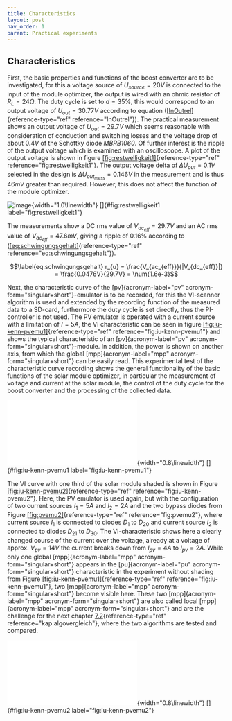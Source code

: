 ```yaml
---
title: Characteristics
layout: post
nav_order: 1
parent: Practical experiments
---
```


## Characteristics

First, the basic properties and functions of the boost converter are to
be investigated, for this a voltage source of $U_{source}=20V$ is
connected to the input of the module optimizer, the output is wired with
an ohmic resistor of $R_{L} = 24 \Omega$. The duty cycle is set to
$d=35\%$, this would correspond to an output voltage of $U_{out}=30.77V$
according to equation ([\[InOutrel\]](#InOutrel){reference-type="ref"
reference="InOutrel"}). The practical measurement shows an output
voltage of $U_{out}=29.7V$ which seems reasonable with consideration of
conduction and switching losses and the voltage drop of about $0.4V$ of
the Schottky diode *MBRB1060*. Of further interest is the ripple of the
output voltage which is examined with an oscilloscope. A plot of the
output voltage is shown in figure
[\[fig:restwelligkeit1\]](#fig:restwelligkeit1){reference-type="ref"
reference="fig:restwelligkeit1"}. The output voltage delta of
$\Delta U_{out}= 0.1V$ selected in the design is
$\Delta U_{out_{mess}}=0.146V$ in the measurement and is thus $46mV$
greater than required. However, this does not affect the function of the
module optimizer.

![image](import/restwelligkeit1.png){width="1.0\\linewidth"}
[]{#fig:restwelligkeit1 label="fig:restwelligkeit1"}

The measurements show a DC rms value of $V_{dc_{eff}}=29.7V$ and an AC
rms value of $V_{ac_{eff}}=47.6mV$, giving a ripple of $0.16\%$
according to
([\[eq:schwingungsgehalt\]](#eq:schwingungsgehalt){reference-type="ref"
reference="eq:schwingungsgehalt"}).

$$\label{eq:schwingungsgehalt}
r_{u} = \frac{V_{ac_{eff}}}{|V_{dc_{eff}}|} = \frac{0.0476V}{29.7V} = \num{1.6e-3}$$

Next, the characteristic curve of the [pv]{acronym-label="pv"
acronym-form="singular+short"}-emulator is to be recorded, for this the
VI-scanner algorithm is used and extended by the recording function of
the measured data to a SD-card, furthermore the duty cycle is set
directly, thus the PI-controller is not used. The PV emulator is
operated with a current source with a limitation of $I=5A$, the VI
characteristic can be seen in figure
[\[fig:iu-kenn-pvemu1\]](#fig:iu-kenn-pvemu1){reference-type="ref"
reference="fig:iu-kenn-pvemu1"} and shows the typical characteristic of
an [pv]{acronym-label="pv" acronym-form="singular+short"}-module. In
addition, the power is shown on another axis, from which the global
[mpp]{acronym-label="mpp" acronym-form="singular+short"} can be easily
read. This experimental test of the characteristic curve recording shows
the general functionality of the basic functions of the solar module
optimizer, in particular the measurement of voltage and current at the
solar module, the control of the duty cycle for the boost converter and
the processing of the collected data.

![image](import/pv-emu1.pdf){width="0.8\\linewidth"}
[]{#fig:iu-kenn-pvemu1 label="fig:iu-kenn-pvemu1"}

The VI curve with one third of the solar module shaded is shown in
Figure
[\[fig:iu-kenn-pvemu2\]](#fig:iu-kenn-pvemu2){reference-type="ref"
reference="fig:iu-kenn-pvemu2"}. Here, the PV emulator is used again,
but with the configuration of two current sources $I_{1}=5A$ and
$I_{2}=2A$ and the two bypass diodes from Figure
[\[fig:pvemu2\]](#fig:pvemu2){reference-type="ref"
reference="fig:pvemu2"}, where current source $I_{1}$ is connected to
diodes $D_{1}$ to $D_{20}$ and current source $I_{2}$ is connected to
diodes $D_{21}$ to $D_{30}$. The VI-characteristic shows here a clearly
changed course of the current over the voltage, already at a voltage of
approx. $V_{pv}=14V$ the current breaks down from $I_{pv}=4A$ to
$I_{pv}=2A$. While only one global [mpp]{acronym-label="mpp"
acronym-form="singular+short"} appears in the [pu]{acronym-label="pu"
acronym-form="singular+short"} characteristic in the experiment without
shading from Figure
[\[fig:iu-kenn-pvemu1\]](#fig:iu-kenn-pvemu1){reference-type="ref"
reference="fig:iu-kenn-pvemu1"}, two [mpp]{acronym-label="mpp"
acronym-form="singular+short"} become visible here. These two
[mpp]{acronym-label="mpp" acronym-form="singular+short"} are also called
local [mpp]{acronym-label="mpp" acronym-form="singular+short"} and are
the challenge for the next chapter
[7.2](#kap:algovergleich){reference-type="ref"
reference="kap:algovergleich"}, where the two algorithms are tested and
compared.

![image](import/pv-emu3.pdf){width="0.8\\linewidth"}
[]{#fig:iu-kenn-pvemu2 label="fig:iu-kenn-pvemu2"}
